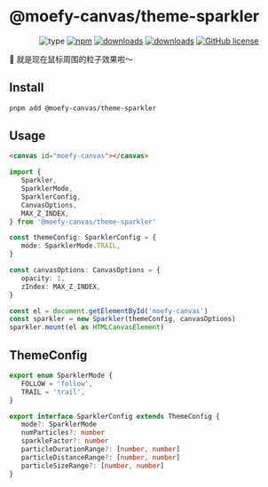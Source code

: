 # @moefy-canvas/theme-sparkler <GitHubLink repo="moefyit/moefy-canvas" subpath="packages/theme-sparkler"/>

<p align="center">
   <img alt="type" src="https://img.shields.io/static/v1?label=type&message=cursor-effects&color=green&style=for-the-badge" />
   <a href="https://www.npmjs.com/package/@moefy-canvas/theme-sparkler" target="_blank"><img alt="npm" src="https://img.shields.io/npm/v/@moefy-canvas/theme-sparkler.svg?style=for-the-badge&logo=npm"></a>
   <a href="https://www.npmjs.com/package/@moefy-canvas/theme-sparkler" target="_blank"><img alt="downloads" src="https://img.shields.io/npm/dt/@moefy-canvas/theme-sparkler.svg?style=for-the-badge"></a>
   <a href="https://www.npmjs.com/package/@moefy-canvas/theme-sparkler" target="_blank"><img alt="downloads" src="https://img.shields.io/npm/dm/@moefy-canvas/theme-sparkler.svg?style=for-the-badge"></a>
   <a href="https://github.com/moefyit/moefy-canvas/blob/master/LICENSE" target="_blank"><img alt="GitHub license" src="https://img.shields.io/github/license/moefyit/moefy-canvas?style=for-the-badge"></a>
</p>

:sparkler: 就是现在鼠标周围的粒子效果啦～

## Install

```bash
pnpm add @moefy-canvas/theme-sparkler
```

## Usage

```html
<canvas id="moefy-canvas"></canvas>
```

```ts
import {
   Sparkler,
   SparklerMode,
   SparklerConfig,
   CanvasOptions,
   MAX_Z_INDEX,
} from '@moefy-canvas/theme-sparkler'

const themeConfig: SparklerConfig = {
   mode: SparklerMode.TRAIL,
}

const canvasOptions: CanvasOptions = {
   opacity: 1,
   zIndex: MAX_Z_INDEX,
}

const el = document.getElementById('moefy-canvas')
const sparkler = new Sparkler(themeConfig, canvasOptions)
sparkler.mount(el as HTMLCanvasElement)
```

## ThemeConfig

```ts
export enum SparklerMode {
   FOLLOW = 'follow',
   TRAIL = 'trail',
}

export interface SparklerConfig extends ThemeConfig {
   mode?: SparklerMode
   numParticles?: number
   sparkleFactor?: number
   particleDurationRange?: [number, number]
   particleDistanceRange?: [number, number]
   particleSizeRange?: [number, number]
}
```

<Sparkler />
